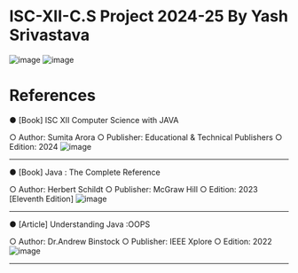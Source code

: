 # ISC-XII-C.S Project 2024-25 By Yash Srivastava

![image](https://github.com/user-attachments/assets/1abd4997-c665-47ae-9e91-dd8e5b98d15f)
![image](https://github.com/user-attachments/assets/74f24151-7dfb-4abe-b6f8-c90a283597d3)

# References
●	[Book] ISC XII Computer Science with JAVA

○	Author: Sumita Arora
○	Publisher: Educational & Technical Publishers
○	Edition: 2024
![image](https://github.com/user-attachments/assets/7f3edda7-b2c9-447a-9ca9-8c8461ba04da)
________________________________________

●	[Book] Java : The Complete Reference 

○	Author: Herbert Schildt
○	Publisher: McGraw Hill
○	Edition: 2023 [Eleventh Edition]
![image](https://github.com/user-attachments/assets/a6ca0701-06dd-452b-914b-61eb0927af86)
________________________________________
●	[Article] Understanding Java :OOPS

○	Author: Dr.Andrew Binstock
○	Publisher: IEEE Xplore
○	Edition: 2022
![image](https://github.com/user-attachments/assets/7bac1323-1677-4092-85e8-b230f54e30d2)
________________________________________

